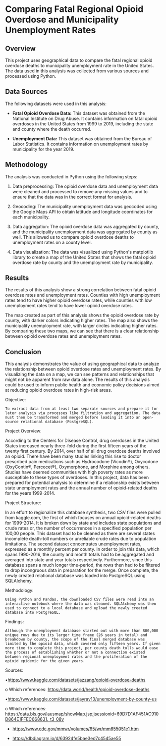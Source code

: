 # Comparing Fatal Regional Opioid Overdose and Municipality Unemployment Rates

## Overview

This project uses geographical data to compare the fatal regional opioid overdose deaths to municipality unemployment rate in the United States. The data used in this analysis was collected from various sources and processed using Python.

## Data Sources

The following datasets were used in this analysis:

- **Fatal Opioid Overdose Data:** This dataset was obtained from the National Institute on Drug Abuse. It contains information on fatal opioid overdoses in the United States from 1999 to 2019, including the state and county where the death occurred.

- **Unemployment Data:** This dataset was obtained from the Bureau of Labor Statistics. It contains information on unemployment rates by municipality for the year 2019.

## Methodology

The analysis was conducted in Python using the following steps:

1. Data preprocessing: The opioid overdose data and unemployment data were cleaned and processed to remove any missing values and to ensure that the data was in the correct format for analysis.

2. Geocoding: The municipality unemployment data was geocoded using the Google Maps API to obtain latitude and longitude coordinates for each municipality.

3. Data aggregation: The opioid overdose data was aggregated by county, and the municipality unemployment data was aggregated by county as well. This allowed us to compare opioid overdose deaths to unemployment rates on a county level.

4. Data visualization: The data was visualized using Python's matplotlib library to create a map of the United States that shows the fatal opioid overdose rate by county and the unemployment rate by municipality.

## Results

The results of this analysis show a strong correlation between fatal opioid overdose rates and unemployment rates. Counties with high unemployment rates tend to have higher opioid overdose rates, while counties with low unemployment rates tend to have lower opioid overdose rates. 

The map created as part of this analysis shows the opioid overdose rate by county, with darker colors indicating higher rates. The map also shows the municipality unemployment rate, with larger circles indicating higher rates. By comparing these two maps, we can see that there is a clear relationship between opioid overdose rates and unemployment rates.

## Conclusion
This analysis demonstrates the value of using geographical data to analyze the relationship between opioid overdose rates and unemployment rates. By visualizing the data on a map, we can see patterns and relationships that might not be apparent from raw data alone. The results of this analysis could be used to inform public health and economic policy decisions aimed at reducing opioid overdose rates in high-risk areas.

Objective:

    To extract data from at least two separate sources and prepare it for later analysis via processes like filtration and aggregation. The data must then be transformed and merged before loading it into an open-source relational database (PostgreSQL). 
    
Project Overview:

According to the Centers for Disease Control, drug overdoses in the United States increased nearly three-fold during the first fifteen years of the twenty first century. By 2014, over half of all drug overdose deaths involved an opioid. There have been many studies linking this rise to doctor prescribed pain medications such as Hydrocodone (Vicodin®), Oxycodone (OxyContin®, Percocet®), Oxymorphone, and Morphine among others. Studies have deemed communities with high poverty rates as more susceptible to these types of overdoses.  In this project, data has been prepared for potential analysis to determine if a relationship exists between state unemployment rates and the annual number of opioid-related deaths for the years 1999-2014. 

Project Structure:

In an effort to regionalize this database synthesis, two CSV files were pulled from kaggle.com, the first of which focuses on annual opioid-related deaths for 1999-2014. It is broken down by state and includes state populations and crude rates or, the number of occurrences in a specified population per 100,00 people. This dataset had to be cleaned as there are several states incomplete death-toll numbers or unreliable crude rates due to population limitations. 
The second dataset concentrates unemployment rates, expressed as a monthly percent per county.  In order to join this data, which spans 1990-2016, the county and month totals had to be aggregated and averaged into state and year totals respectively. Furthermore, since this database spans a much longer time-period, the rows then had to be filtered to drop incongruous data in preparation for the merge. Once complete, the newly created relational database was loaded into PostgreSQL using SQLAlchemy.

Methodology:

    Using Python and Pandas, the downloaded CSV files were read into an interactive notebook where the data was cleaned. SQLAlchemy was then used to connect to a local database and upload the newly created database into PostgreSQL. 

Findings:

    Although the unemployment database started out with more than 800,000 unique rows due to its larger time frame (26 years in total) and breakdown by county, the scope of the final merged database was limited by the opioid data, which covered only fifteen years. If given more time to complete this project, per county death tolls would ease the process of establishing whether or not a connection existed between regional unemployment rates and the proliferation of the opioid epidemic for the given years. 
    
Sources:
    
•https://www.kaggle.com/datasets/jazzang/opioid-overdose-deaths 

o    Which references: https://data.world/health/opioid-overdose-deaths

•https://www.kaggle.com/datasets/jayrav13/unemployment-by-county-us

o    Which references:   https://data.bls.gov/lausmap/showMap.jsp;jsessionid=69D7D1AF451AC910D864E1FFEC668631._t3_08v

- https://www.cdc.gov/mmwr/volumes/65/wr/mm655051e1.htm

- https://dbdiagram.io/d/63924fe5bae3ed7c4545ae55
